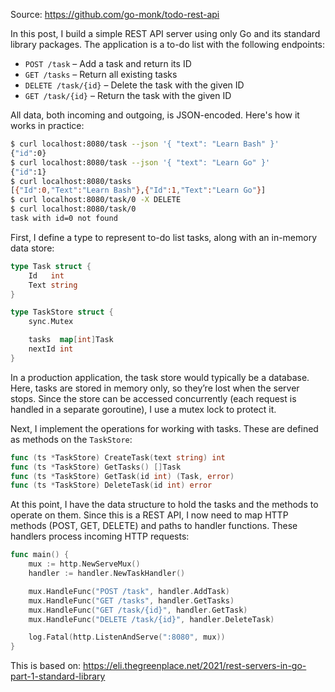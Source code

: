 Source: https://github.com/go-monk/todo-rest-api

In this post, I build a simple REST API server using only Go and its standard library packages. The application is a to-do list with the following endpoints:

* `POST /task` – Add a task and return its ID
* `GET /tasks` – Return all existing tasks
* `DELETE /task/{id}` – Delete the task with the given ID
* `GET /task/{id}` – Return the task with the given ID

All data, both incoming and outgoing, is JSON-encoded. Here's how it works in practice:

```sh
$ curl localhost:8080/task --json '{ "text": "Learn Bash" }'
{"id":0}
$ curl localhost:8080/task --json '{ "text": "Learn Go" }'
{"id":1}
$ curl localhost:8080/tasks
[{"Id":0,"Text":"Learn Bash"},{"Id":1,"Text":"Learn Go"}]
$ curl localhost:8080/task/0 -X DELETE
$ curl localhost:8080/task/0
task with id=0 not found
```

First, I define a type to represent to-do list tasks, along with an in-memory data store:

```go
type Task struct {
	Id   int
	Text string
}

type TaskStore struct {
	sync.Mutex

	tasks  map[int]Task
	nextId int
}
```

In a production application, the task store would typically be a database. Here, tasks are stored in memory only, so they’re lost when the server stops. Since the store can be accessed concurrently (each request is handled in a separate goroutine), I use a mutex lock to protect it.

Next, I implement the operations for working with tasks. These are defined as methods on the `TaskStore`:

```go
func (ts *TaskStore) CreateTask(text string) int
func (ts *TaskStore) GetTasks() []Task
func (ts *TaskStore) GetTask(id int) (Task, error)
func (ts *TaskStore) DeleteTask(id int) error
```

At this point, I have the data structure to hold the tasks and the methods to operate on them. Since this is a REST API, I now need to map HTTP methods (POST, GET, DELETE) and paths to handler functions. These handlers process incoming HTTP requests:

```go
func main() {
	mux := http.NewServeMux()
	handler := handler.NewTaskHandler()

	mux.HandleFunc("POST /task", handler.AddTask)
	mux.HandleFunc("GET /tasks", handler.GetTasks)
	mux.HandleFunc("GET /task/{id}", handler.GetTask)
	mux.HandleFunc("DELETE /task/{id}", handler.DeleteTask)

	log.Fatal(http.ListenAndServe(":8080", mux))
}
```

This is based on: https://eli.thegreenplace.net/2021/rest-servers-in-go-part-1-standard-library